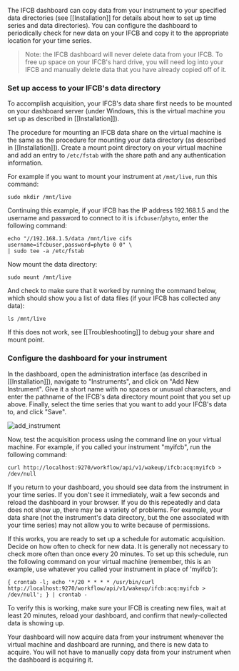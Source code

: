 The IFCB dashboard can copy data from your instrument to your specified data directories (see [[Installation]] for details about how to set up time series and data directories). You can configure the dashboard to periodically check for new data on your IFCB and copy it to the appropriate location for your time series.

> Note: the IFCB dashboard will never delete data from your IFCB. To free up space on your IFCB's hard drive, you will need log into your IFCB and manually delete data that you have already copied off of it.

### Set up access to your IFCB's data directory

To accomplish acquisition, your IFCB's data share first needs to be mounted on your dashboard server (under Windows, this is the virtual machine you set up as described in [[Installation]]).

The procedure for mounting an IFCB data share on the virtual machine is the same as the procedure for mounting your data directory (as described in [[Installation]]). Create a mount point directory on your virtual machine and add an entry to `/etc/fstab` with the share path and any authentication information.

For example if you want to mount your instrument at `/mnt/live`, run this command:

```
sudo mkdir /mnt/live
```

Continuing this example, if your IFCB has the IP address 192.168.1.5 and the username and password to connect to it is `ifcbuser`/`phyto`, enter the following command:

```
echo "//192.168.1.5/data /mnt/live cifs username=ifcbuser,password=phyto 0 0" \
| sudo tee -a /etc/fstab
```

Now mount the data directory:

```
sudo mount /mnt/live
```

And check to make sure that it worked by running the command below, which should show you a list of data files (if your IFCB has collected any data):

```
ls /mnt/live
```

If this does not work, see [[Troubleshooting]] to debug your share and mount point.

### Configure the dashboard for your instrument

In the dashboard, open the administration interface (as described in [[Installation]]), navigate to "Instruments", and click on "Add New Instrument". Give it a short name with no spaces or unusual characters, and enter the pathname of the IFCB's data directory mount point that you set up above. Finally, select the time series that you want to add your IFCB's data to, and click "Save".

![add_instrument](https://cloud.githubusercontent.com/assets/2365298/10107610/3c9a8db2-638a-11e5-9397-5b876472c98f.png)

Now, test the acquisition process using the command line on your virtual machine. For example, if you called your instrument "myifcb", run the following command:

```
curl http://localhost:9270/workflow/api/v1/wakeup/ifcb:acq:myifcb > /dev/null
```

If you return to your dashboard, you should see data from the instrument in your time series. If you don't see it immediately, wait a few seconds and reload the dashboard in your browser. If you do this repeatedly and data does not show up, there may be a variety of problems. For example, your data share (not the instrument's data directory, but the one associated with your time series) may not allow you to write because of permissions.

If this works, you are ready to set up a schedule for automatic acquisition. Decide on how often to check for new data. It is generally not necessary to check more often than once every 20 minutes. To set up this schedule, run the following command on your virtual machine (remember, this is an example, use whatever you called your instrument in place of 'myifcb'):

```
{ crontab -l; echo '*/20 * * * * /usr/bin/curl http://localhost:9270/workflow/api/v1/wakeup/ifcb:acq:myifcb > /dev/null'; } | crontab -
```

To verify this is working, make sure your IFCB is creating new files, wait at least 20 minutes, reload your dashboard, and confirm that newly-collected data is showing up.

Your dashboard will now acquire data from your instrument whenever the virtual machine and dashboard are running, and there is new data to acquire. You will not have to manually copy data from your instrument when the dashboard is acquiring it.